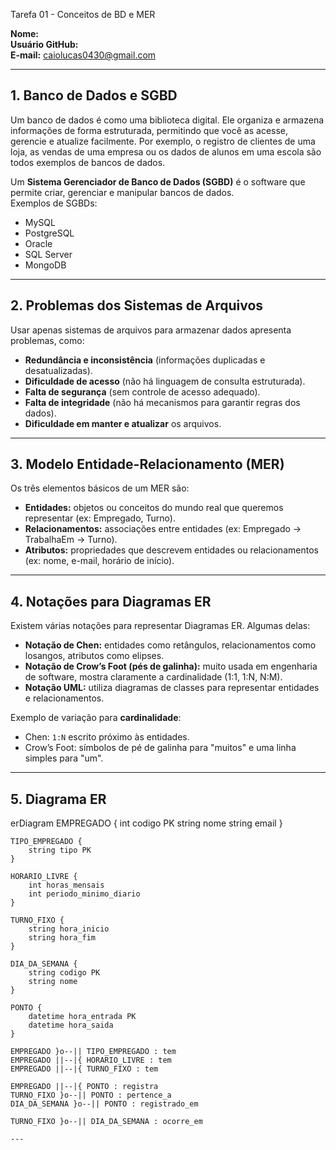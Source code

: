  Tarefa 01 - Conceitos de BD e MER

**Nome:** <Caio Lucas>  
**Usuário GitHub:** <caiolucas0430>  
**E-mail:** <caiolucas0430@gmail.com>  

---

## 1. Banco de Dados e SGBD
Um banco de dados é como uma biblioteca digital. Ele organiza e armazena informações de forma estruturada, permitindo que você as acesse, gerencie e atualize facilmente. Por exemplo, o registro de clientes de uma loja, as vendas de uma empresa ou os dados de alunos em uma escola são todos exemplos de bancos de dados. 

Um **Sistema Gerenciador de Banco de Dados (SGBD)** é o software que permite criar, gerenciar e manipular bancos de dados.  
Exemplos de SGBDs:  
- MySQL  
- PostgreSQL  
- Oracle  
- SQL Server  
- MongoDB  

---

## 2. Problemas dos Sistemas de Arquivos
Usar apenas sistemas de arquivos para armazenar dados apresenta problemas, como:
- **Redundância e inconsistência** (informações duplicadas e desatualizadas).  
- **Dificuldade de acesso** (não há linguagem de consulta estruturada).  
- **Falta de segurança** (sem controle de acesso adequado).  
- **Falta de integridade** (não há mecanismos para garantir regras dos dados).  
- **Dificuldade em manter e atualizar** os arquivos.  

---

## 3. Modelo Entidade-Relacionamento (MER)
Os três elementos básicos de um MER são:
- **Entidades:** objetos ou conceitos do mundo real que queremos representar (ex: Empregado, Turno).  
- **Relacionamentos:** associações entre entidades (ex: Empregado → TrabalhaEm → Turno).  
- **Atributos:** propriedades que descrevem entidades ou relacionamentos (ex: nome, e-mail, horário de início).  

---

## 4. Notações para Diagramas ER
Existem várias notações para representar Diagramas ER. Algumas delas:  
- **Notação de Chen:** entidades como retângulos, relacionamentos como losangos, atributos como elipses.  
- **Notação de Crow’s Foot (pés de galinha):** muito usada em engenharia de software, mostra claramente a cardinalidade (1:1, 1:N, N:M).  
- **Notação UML:** utiliza diagramas de classes para representar entidades e relacionamentos.  

Exemplo de variação para **cardinalidade**:  
- Chen: `1:N` escrito próximo às entidades.  
- Crow’s Foot: símbolos de pé de galinha para "muitos" e uma linha simples para "um".  

---

## 5. Diagrama ER
erDiagram
    EMPREGADO {
        int codigo PK
        string nome
        string email
    }

    TIPO_EMPREGADO {
        string tipo PK
    }
    
    HORARIO_LIVRE {
        int horas_mensais
        int periodo_minimo_diario
    }
    
    TURNO_FIXO {
        string hora_inicio
        string hora_fim
    }

    DIA_DA_SEMANA {
        string codigo PK
        string nome
    }
    
    PONTO {
        datetime hora_entrada PK
        datetime hora_saida
    }

    EMPREGADO }o--|| TIPO_EMPREGADO : tem
    EMPREGADO ||--|{ HORARIO_LIVRE : tem
    EMPREGADO ||--|{ TURNO_FIXO : tem

    EMPREGADO ||--|{ PONTO : registra
    TURNO_FIXO }o--|| PONTO : pertence_a
    DIA_DA_SEMANA }o--|| PONTO : registrado_em
    
    TURNO_FIXO }o--|| DIA_DA_SEMANA : ocorre_em

    ---